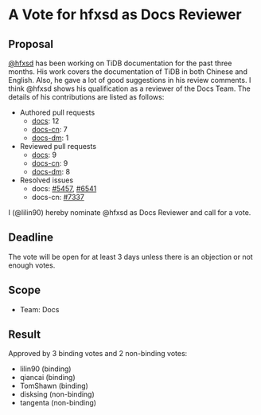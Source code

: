 # A Vote for hfxsd as Docs Reviewer

## Proposal

[@hfxsd](https://github.com/hfxsd) has been working on TiDB documentation for the past three months. His work covers the documentation of TiDB in both Chinese and English. Also, he gave a lot of good suggestions in his review comments. I think @hfxsd shows his qualification as a reviewer of the Docs Team. The details of his contributions are listed as follows:

- Authored pull requests
    - [docs](https://github.com/pingcap/docs/pulls?q=is%3Apr+is%3Amerged+author%3Ahfxsd): 12
    - [docs-cn](https://github.com/pingcap/docs-cn/pulls?q=is%3Apr+is%3Amerged+author%3Ahfxsd): 7
    - [docs-dm](https://github.com/pingcap/docs-dm/pulls?q=is%3Apr+is%3Amerged+author%3Ahfxsd): 1
- Reviewed pull requests
    - [docs](https://github.com/pingcap/docs/pulls?q=is:pr+reviewed-by:hfxsd+is:merged+-author:ti-chi-bot): 9
    - [docs-cn](https://github.com/pingcap/docs-cn/pulls?q=is:pr+reviewed-by:hfxsd+is:merged+-author:ti-chi-bot): 9
    - [docs-dm](https://github.com/pingcap/docs-dm/pulls?q=is:pr+reviewed-by:hfxsd+is:merged+-author:ti-chi-bot): 8
- Resolved issues
    - docs: [#5457](https://github.com/pingcap/docs/issues/5457), [#6541](https://github.com/pingcap/docs/issues/6541)
    - docs-cn: [#7337](https://github.com/pingcap/docs-cn/issues/7337)

I (@lilin90) hereby nominate @hfxsd as Docs Reviewer and call for a vote.

## Deadline

The vote will be open for at least 3 days unless there is an objection or not enough votes.

## Scope

* Team: Docs

## Result

Approved by 3 binding votes and 2 non-binding votes:

* lilin90 (binding)
* qiancai (binding)
* TomShawn (binding)
* disksing (non-binding)
* tangenta (non-binding)
